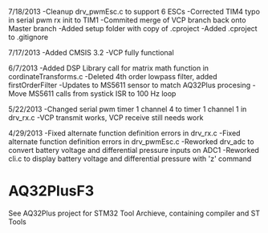 
7/18/2013
-Cleanup drv_pwmEsc.c to support 6 ESCs
-Corrected TIM4 typo in serial pwm rx init to TIM1
-Commited merge of VCP branch back onto Master branch
-Added setup folder with copy of .cproject
-Added .cproject to .gitignore

7/17/2013
-Added CMSIS 3.2
-VCP fully functional

6/7/2013
-Added DSP Library call for matrix math function in cordinateTransforms.c
-Deleted 4th order lowpass filter, added firstOrderFilter
-Updates to MS5611 sensor to match AQ32Plus procesing
-Move MS5611 calls from systick ISR to 100 Hz loop

5/22/2013
-Changed serial pwm timer 1 channel 4 to timer 1 channel 1 in drv_rx.c
-VCP transmit works, VCP receive still needs work

4/29/2013
-Fixed alternate function definition errors in drv_rx.c
-Fixed alternate function definition errors in drv_pwmEsc.c
-Reworked drv_adc to convert battery voltage and differential pressure inputs on ADC1
-Reworked cli.c to display battery voltage and differential pressure with 'z' command

AQ32PlusF3
==============

See AQ32Plus project for STM32 Tool Archieve, containing compiler and ST Tools

